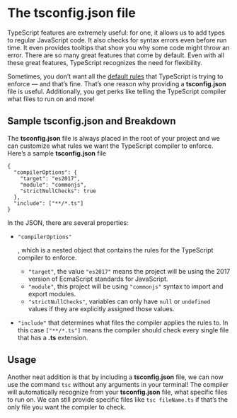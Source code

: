 # The tsconfig.json file 

TypeScript features are extremely useful: for one, it allows us to add types to  regular JavaScript code. It also checks for syntax errors even before  run time. It even provides tooltips that show you why some code might  throw an error. There are so many great features that come by default.  Even with all these great features, TypeScript recognizes the need for  flexibility. 

Sometimes, you don’t want all the [default rules](https://www.typescriptlang.org/docs/handbook/compiler-options.html) that TypeScript is trying to enforce — and that’s fine. That’s one reason why providing a **tsconfig.json** file is useful. Additionally, you get perks like telling the TypeScript compiler what files to run on and more! 

## Sample tsconfig.json and Breakdown

The **tsconfig.json** file is  always placed in the root of your project and we can customize what  rules we want the TypeScript compiler to enforce. Here’s a sample  **tsconfig.json** file 

```
{
  "compilerOptions": {
    "target": "es2017",
    "module": "commonjs",
    "strictNullChecks": true
  },
  "include": ["**/*.ts"]
}
```

In the JSON, there are several properties:

- ```
  "compilerOptions"
  ```

  , which is a nested object that contains the rules for the TypeScript compiler to enforce.

  - `"target"`, the value `"es2017"` means the project will be using the 2017 version of EcmaScript standards for JavaScript.
  - `"module"`, this project will be using `"commonjs"` syntax to import and export modules.
  - `"strictNullChecks"`, variables can only have `null` or `undefined` values if they are explicitly assigned those values.

- `"include"` that determines what files the compiler applies the rules to. In this case `["**/*.ts"]` means the compiler should check every single file that has a **.ts** extension.

## Usage

Another neat addition is that by including a **tsconfig.json** file, we can now use the command `tsc` without any arguments in your terminal! The compiler will automatically recognize from your **tsconfig.json** file, what specific files to run on. We can still provide specific files like `tsc fileName.ts` if that’s the only file you want the compiler to check. 

